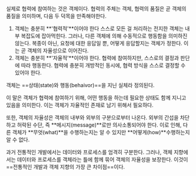 실제로 협력에 참여하는 것은 객체이다.
협력의 주체는 객체, 협력의 품질은 곧 객체의 품질을 의미하며, 
다음 두 덕목을 만족해야한다.

1. 객체는 충분히 **'협력적'**이어야 한다
	스스로  모든 걸 처리하는 전지한 객체는 내부 복잡도에 잡아먹힌다.
	그러나, 다른 객체에 의해 수동적으로 행동함을 의미하진 않는다.
	복종이 아닌, 요청에 대한 응답일 뿐, 어떻게 응답할지는 객체가 정한다.
	이는 곧 객체의 자율성으로 이어진다.
2. 객체는 충분히 **'자율적'**이어야 한다.
	협력에 참여하지만, 스스로의 결정과 판단에 따라 행동한다.
	협력에 충분히 개방적인 동시에, 협력 방식을 스스로 결정할 수 있어야 한다.

객체는 ==상태(state)와 행동(behaivor)==을 지닌 실체라 정의된다.

이 말은 객체가 협력에 참여하기 위해, 
어떤 행동을 하는데 필요한 상태도 함께 지니고 있음을 의미한다.
이는 객체가 자율적인 존재로 남기 위해서 필요하다.

또한, 객체의 자율성은 객체의 내부와 외부의 구분으로부터 나온다.
외부의 간섭을 차단하고 허락된 수단, 즉 **메시지(message)**로만 의사소통되어야 한다.
이로 인해, 다른 객체가 **무엇(what)**을 수행하는지는 알 수 있지만 **어떻게(how)**수행하는지 알 수 없다.

과거 전통적인 개발에서는 데이터와 프로세스를 엄격히 구분한다.
그러나, 객체 지향에서는 데이터와 프로세스를 객체라는 틀에 함께 묶어 객체의 자율성을 보장한다. 이것이 ==전통적인 개발과 객체 지향의 가장 큰 차이점==이다.
